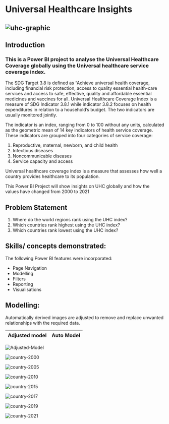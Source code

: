 # Universal Healthcare Insights

![uhc-graphic](https://github.com/user-attachments/assets/48f58653-5dc3-432b-9161-4f26dcbaa828)
---
## Introduction
### This is a Power BI project to analyse the Universal Healthcare Coverage globally using the Universal healthcare service coverage index. 

The SDG Target 3.8 is defined as “Achieve universal health coverage, including financial risk protection, access to quality essential health-care services and access to safe, effective, quality and affordable essential medicines and vaccines for all. Universal Healthcare Coverage Index is a measure of SDG Indicator 3.8.1 while indicator 3.8.2 focuses on health expenditures in relation to a household’s budget. The two indicators are usually monitored jointly.

The indicator is an index, ranging from 0 to 100 without any units, calculated as the geometric mean of 14 key indicators of health service coverage. These indicators are grouped into four categories of service coverage: 

1. Reproductive, maternal, newborn, and child health
2. Infectious diseases
3. Noncommunicable diseases
4. Service capacity and access

Universal healthcare coverage index is a measure that assesses how well a country provides healthcare to its population.

This Power BI Project will show insights on UHC globally and how the values have changed from 2000 to 2021

## Problem Statement
1. Where do the world regions rank using the UHC index?
2. Which countries rank highest using the UHC index?
3. Which countries rank lowest using the UHC index?

## Skills/ concepts demonstrated:

The following Power BI features were incorporated:
- Page Navigation
- Modelling
- Filters
- Reporting
- Visualisations

## Modelling:
Automatically derived images are adjusted to remove and replace unwanted relationships with the required data.

Adjusted model       |       Auto Model
:-------------------:|:------------------:
![Adjusted-Model](https://github.com/user-attachments/assets/1cf7cdbc-4b96-4f78-8e5b-b087daee692b)        
  
![country-2000](https://github.com/user-attachments/assets/85bb9a1a-3386-4eae-b3c1-e7ab34a74ba5)

![country-2005](https://github.com/user-attachments/assets/717eac42-93b6-4d0e-a76c-fd23aa4d6f44)

![country-2010](https://github.com/user-attachments/assets/24ae891b-e873-4704-8f32-e11652d31f5e)

![country-2015](https://github.com/user-attachments/assets/5291123c-eae8-41ff-994f-35a58aa345dd)

![country-2017](https://github.com/user-attachments/assets/032c65e7-dd89-4f8c-856c-537b15659459)

![country-2019](https://github.com/user-attachments/assets/6ffed8d8-837a-4ca2-b526-d5089c196a62)

![country-2021](https://github.com/user-attachments/assets/37616d34-bba3-4353-bf92-ed2e164505c8)
